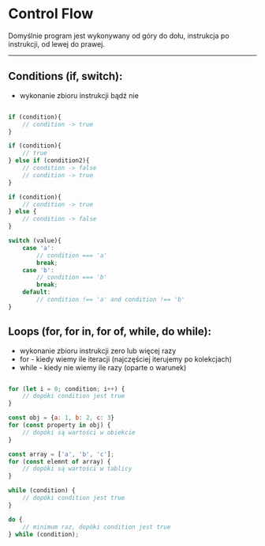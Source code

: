 # Control Flow

Domyślnie program jest wykonywany od góry do dołu, instrukcja po instrukcji, od lewej do prawej.

---

## Conditions (if, switch):
- wykonanie zbioru instrukcji bądź nie

```js

if (condition){
    // condition -> true
}

if (condition){
    // true
} else if (condition2){
    // condition -> false
    // condition -> true
}

if (condition){
    // condition -> true
} else {
    // condition -> false
}

switch (value){
    case 'a':
        // condition === 'a'
        break;
    case 'b':
        // condition === 'b'
        break;
    default:
        // condition !== 'a' and condition !== 'b'
}

```

## Loops (for, for in, for of, while, do while):
- wykonanie zbioru instrukcji zero lub więcej razy
- for - kiedy wiemy ile iteracji (najczęściej iterujemy po kolekcjach)
- while - kiedy nie wiemy ile razy (oparte o warunek)

```js

for (let i = 0; condition; i++) {
    // dopóki condition jest true
}

const obj = {a: 1, b: 2, c: 3}
for (const property in obj) {
    // dopóki są wartości w obiekcie
}

const array = ['a', 'b', 'c'];
for (const elemnt of array) {
    // dopóki są wartości w tablicy
}

while (condition) {
    // dopóki condition jest true
}

do {
    // minimum raz, dopóki condition jest true
} while (condition);

```